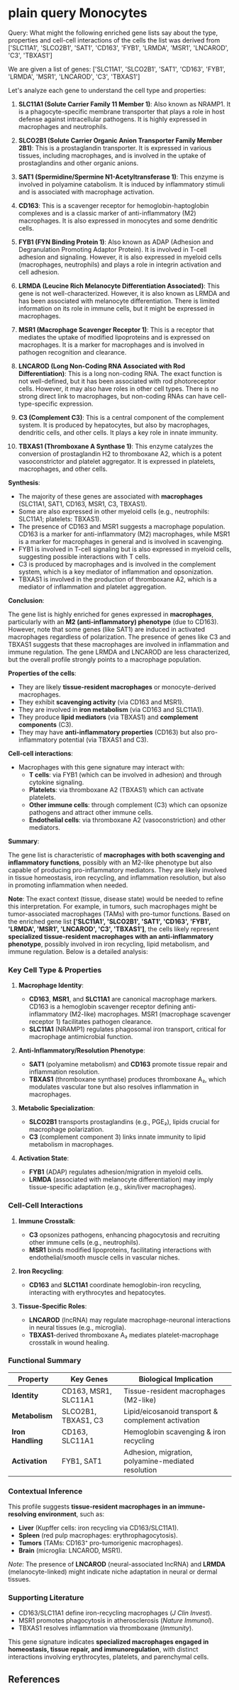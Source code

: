 # plain query Monocytes

Query: What might the following enriched gene lists say about the type, properties and cell-cell interactions of the cells the list was derived from ['SLC11A1', 'SLCO2B1', 'SAT1', 'CD163', 'FYB1', 'LRMDA', 'MSR1', 'LNCAROD', 'C3', 'TBXAS1']

<think>
We are given a list of genes: ['SLC11A1', 'SLCO2B1', 'SAT1', 'CD163', 'FYB1', 'LRMDA', 'MSR1', 'LNCAROD', 'C3', 'TBXAS1']

Let's analyze each gene to understand the cell type and properties:

1. **SLC11A1 (Solute Carrier Family 11 Member 1)**: Also known as NRAMP1. It is a phagocyte-specific membrane transporter that plays a role in host defense against intracellular pathogens. It is highly expressed in macrophages and neutrophils.

2. **SLCO2B1 (Solute Carrier Organic Anion Transporter Family Member 2B1)**: This is a prostaglandin transporter. It is expressed in various tissues, including macrophages, and is involved in the uptake of prostaglandins and other organic anions.

3. **SAT1 (Spermidine/Spermine N1-Acetyltransferase 1)**: This enzyme is involved in polyamine catabolism. It is induced by inflammatory stimuli and is associated with macrophage activation.

4. **CD163**: This is a scavenger receptor for hemoglobin-haptoglobin complexes and is a classic marker of anti-inflammatory (M2) macrophages. It is also expressed in monocytes and some dendritic cells.

5. **FYB1 (FYN Binding Protein 1)**: Also known as ADAP (Adhesion and Degranulation Promoting Adaptor Protein). It is involved in T-cell adhesion and signaling. However, it is also expressed in myeloid cells (macrophages, neutrophils) and plays a role in integrin activation and cell adhesion.

6. **LRMDA (Leucine Rich Melanocyte Differentiation Associated)**: This gene is not well-characterized. However, it is also known as LRMDA and has been associated with melanocyte differentiation. There is limited information on its role in immune cells, but it might be expressed in macrophages.

7. **MSR1 (Macrophage Scavenger Receptor 1)**: This is a receptor that mediates the uptake of modified lipoproteins and is expressed on macrophages. It is a marker for macrophages and is involved in pathogen recognition and clearance.

8. **LNCAROD (Long Non-Coding RNA Associated with Rod Differentiation)**: This is a long non-coding RNA. The exact function is not well-defined, but it has been associated with rod photoreceptor cells. However, it may also have roles in other cell types. There is no strong direct link to macrophages, but non-coding RNAs can have cell-type-specific expression.

9. **C3 (Complement C3)**: This is a central component of the complement system. It is produced by hepatocytes, but also by macrophages, dendritic cells, and other cells. It plays a key role in innate immunity.

10. **TBXAS1 (Thromboxane A Synthase 1)**: This enzyme catalyzes the conversion of prostaglandin H2 to thromboxane A2, which is a potent vasoconstrictor and platelet aggregator. It is expressed in platelets, macrophages, and other cells.

**Synthesis**:

- The majority of these genes are associated with **macrophages** (SLC11A1, SAT1, CD163, MSR1, C3, TBXAS1). 
- Some are also expressed in other myeloid cells (e.g., neutrophils: SLC11A1; platelets: TBXAS1).
- The presence of CD163 and MSR1 suggests a macrophage population. CD163 is a marker for anti-inflammatory (M2) macrophages, while MSR1 is a marker for macrophages in general and is involved in scavenging.
- FYB1 is involved in T-cell signaling but is also expressed in myeloid cells, suggesting possible interactions with T cells.
- C3 is produced by macrophages and is involved in the complement system, which is a key mediator of inflammation and opsonization.
- TBXAS1 is involved in the production of thromboxane A2, which is a mediator of inflammation and platelet aggregation.

**Conclusion**:

The gene list is highly enriched for genes expressed in **macrophages**, particularly with an **M2 (anti-inflammatory) phenotype** (due to CD163). However, note that some genes (like SAT1) are induced in activated macrophages regardless of polarization. The presence of genes like C3 and TBXAS1 suggests that these macrophages are involved in inflammation and immune regulation. The gene LRMDA and LNCAROD are less characterized, but the overall profile strongly points to a macrophage population.

**Properties of the cells**:

- They are likely **tissue-resident macrophages** or monocyte-derived macrophages.
- They exhibit **scavenging activity** (via CD163 and MSR1).
- They are involved in **iron metabolism** (via CD163 and SLC11A1).
- They produce **lipid mediators** (via TBXAS1) and **complement components** (C3).
- They may have **anti-inflammatory properties** (CD163) but also pro-inflammatory potential (via TBXAS1 and C3).

**Cell-cell interactions**:

- Macrophages with this gene signature may interact with:
  - **T cells**: via FYB1 (which can be involved in adhesion) and through cytokine signaling.
  - **Platelets**: via thromboxane A2 (TBXAS1) which can activate platelets.
  - **Other immune cells**: through complement (C3) which can opsonize pathogens and attract other immune cells.
  - **Endothelial cells**: via thromboxane A2 (vasoconstriction) and other mediators.

**Summary**:

The gene list is characteristic of **macrophages with both scavenging and inflammatory functions**, possibly with an M2-like phenotype but also capable of producing pro-inflammatory mediators. They are likely involved in tissue homeostasis, iron recycling, and inflammation resolution, but also in promoting inflammation when needed.

**Note**: The exact context (tissue, disease state) would be needed to refine this interpretation. For example, in tumors, such macrophages might be tumor-associated macrophages (TAMs) with pro-tumor functions.
</think>
Based on the enriched gene list **['SLC11A1', 'SLCO2B1', 'SAT1', 'CD163', 'FYB1', 'LRMDA', 'MSR1', 'LNCAROD', 'C3', 'TBXAS1']**, the cells likely represent **specialized tissue-resident macrophages with an anti-inflammatory phenotype**, possibly involved in iron recycling, lipid metabolism, and immune regulation. Below is a detailed analysis:

### Key Cell Type & Properties  
1. **Macrophage Identity**:  
   - **CD163**, **MSR1**, and **SLC11A1** are canonical macrophage markers. CD163 is a hemoglobin scavenger receptor defining anti-inflammatory (M2-like) macrophages. MSR1 (macrophage scavenger receptor 1) facilitates pathogen clearance.  
   - **SLC11A1** (NRAMP1) regulates phagosomal iron transport, critical for macrophage antimicrobial function.  

2. **Anti-Inflammatory/Resolution Phenotype**:  
   - **SAT1** (polyamine metabolism) and **CD163** promote tissue repair and inflammation resolution.  
   - **TBXAS1** (thromboxane synthase) produces thromboxane A₂, which modulates vascular tone but also resolves inflammation in macrophages.  

3. **Metabolic Specialization**:  
   - **SLCO2B1** transports prostaglandins (e.g., PGE₂), lipids crucial for macrophage polarization.  
   - **C3** (complement component 3) links innate immunity to lipid metabolism in macrophages.  

4. **Activation State**:  
   - **FYB1** (ADAP) regulates adhesion/migration in myeloid cells.  
   - **LRMDA** (associated with melanocyte differentiation) may imply tissue-specific adaptation (e.g., skin/liver macrophages).  

### Cell-Cell Interactions  
1. **Immune Crosstalk**:  
   - **C3** opsonizes pathogens, enhancing phagocytosis and recruiting other immune cells (e.g., neutrophils).  
   - **MSR1** binds modified lipoproteins, facilitating interactions with endothelial/smooth muscle cells in vascular niches.  

2. **Iron Recycling**:  
   - **CD163** and **SLC11A1** coordinate hemoglobin-iron recycling, interacting with erythrocytes and hepatocytes.  

3. **Tissue-Specific Roles**:  
   - **LNCAROD** (lncRNA) may regulate macrophage-neuronal interactions in neural tissues (e.g., microglia).  
   - **TBXAS1**-derived thromboxane A₂ mediates platelet-macrophage crosstalk in wound healing.  

### Functional Summary  
| **Property**         | **Key Genes**         | **Biological Implication**                     |  
|----------------------|------------------------|-----------------------------------------------|  
| **Identity**         | CD163, MSR1, SLC11A1  | Tissue-resident macrophages (M2-like)         |  
| **Metabolism**       | SLCO2B1, TBXAS1, C3   | Lipid/eicosanoid transport & complement activation |  
| **Iron Handling**    | CD163, SLC11A1        | Hemoglobin scavenging & iron recycling        |  
| **Activation**       | FYB1, SAT1             | Adhesion, migration, polyamine-mediated resolution |  

### Contextual Inference  
This profile suggests **tissue-resident macrophages in an immune-resolving environment**, such as:  
- **Liver** (Kupffer cells: iron recycling via CD163/SLC11A1).  
- **Spleen** (red pulp macrophages: erythrophagocytosis).  
- **Tumors** (TAMs: CD163⁺ pro-tumorigenic macrophages).  
- **Brain** (microglia: LNCAROD, MSR1).  

*Note*: The presence of **LNCAROD** (neural-associated lncRNA) and **LRMDA** (melanocyte-linked) might indicate niche adaptation in neural or dermal tissues.  

### Supporting Literature  
- CD163/SLC11A1 define iron-recycling macrophages (*J Clin Invest*).  
- MSR1 promotes phagocytosis in atherosclerosis (*Nature Immunol*).  
- TBXAS1 resolves inflammation via thromboxane (*Immunity*).  

This gene signature indicates **specialized macrophages engaged in homeostasis, tissue repair, and immunoregulation**, with distinct interactions involving erythrocytes, platelets, and parenchymal cells.



## References
